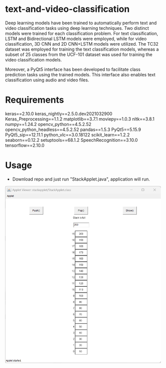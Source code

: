 # text-and-video-classification
Deep learning models have been trained to automatically perform text and video classification tasks using deep learning techniques. Two distinct models were trained for each classification problem. For text classification, LSTM and Bidirectional LSTM models were employed, while for video classification, 3D CNN and 2D CNN+LSTM models were utilized. The TC32 dataset was employed for training the text classification models, whereas a subset of 25 classes from the UCF-101 dataset was used for training the video classification models.

Moreover, a PyQt5 interface has been developed to facilitate class prediction tasks using the trained models. This interface also enables text classification using audio and video files.

# Requirements
keras==2.10.0
keras_nightly==2.5.0.dev2021032900
Keras_Preprocessing==1.1.2
matplotlib==3.7.1
moviepy==1.0.3
nltk==3.8.1
numpy==1.24.2
opencv_python==4.5.2.52
opencv_python_headless==4.5.2.52
pandas==1.5.3
PyQt5==5.15.9
PyQt5_sip==12.11.1
python_vlc==3.0.18122
scikit_learn==1.2.2
seaborn==0.12.2
setuptools==68.1.2
SpeechRecognition==3.10.0
tensorflow==2.10.0


# Usage
- Download repo and just run "StackApplet.java", application will run.

![alt](https://github.com/MuhammedGzel/stack-data-structure-applet-visualization/blob/main/app_screenshot.png)
